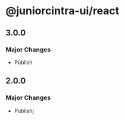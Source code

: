 # @juniorcintra-ui/react

## 3.0.0

### Major Changes

- Pùblish

## 2.0.0

### Major Changes

- Publishj
